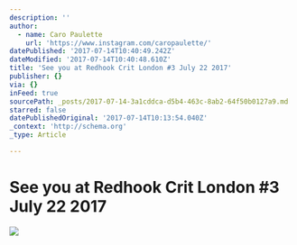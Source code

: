 ```yaml
---
description: ''
author:
  - name: Caro Paulette
    url: 'https://www.instagram.com/caropaulette/'
datePublished: '2017-07-14T10:40:49.242Z'
dateModified: '2017-07-14T10:40:48.610Z'
title: 'See you at Redhook Crit London #3 July 22 2017'
publisher: {}
via: {}
inFeed: true
sourcePath: _posts/2017-07-14-3a1cddca-d5b4-463c-8ab2-64f50b0127a9.md
starred: false
datePublishedOriginal: '2017-07-14T10:13:54.040Z'
_context: 'http://schema.org'
_type: Article

---
```

# See you at Redhook Crit London \#3 July 22 2017
![](https://the-grid-user-content.s3-us-west-2.amazonaws.com/c85517e3-3697-48ff-a2de-e70ac8ede414.jpg)